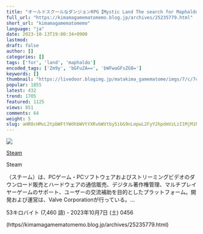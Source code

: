 ```yaml
---
title: "オールドスクールなダンジョンRPG【Mystic Land The search for Maphaldo】Steam向けに発表。約30年前のプロジェクトが再び動き出す "
full_url: "https://kimamagamematomemo.blog.jp/archives/25235779.html"
short_url: "kimamagamematomemo"
language: "ja"
date: 2023-10-13T19:00:34+0900
lastmod: 
draft: false
author: []
categories: []
tags: ['for', 'land', 'maphaldo']
encoded_tags: ['Zm9y', 'bGFuZA==', 'bWFwaGFsZG8=']
keywords: []
thumbnail: "https://livedoor.blogimg.jp/matakima_gamematome/imgs/7/c/7c2792d8.jpg"
popular: 1855
latest: 432
trend: 1705
featured: 1125
views: 851
comments: 64
weight: 5
slug: aHR0cHMvL2tpbWFtYWdhbWVtYXRvbWVtby5ibG9nLmpwL2FyY2hpdmVzLzI1MjM1Nzc5Lmh0bWw=
---
```


![](https://livedoor.blogimg.jp/matakima_gamematome/imgs/7/c/7c2792d8.jpg)

<div><a target='_blank' href='https//ja.wikipedia.org/wiki/Steam' title='Steam'><p>Steam</p></a> <p class='searchresult'><p>Steam</p>（スチーム）は、PCゲーム・PCソフトウェアおよびストリーミングビデオのダウンロード販売とハードウェアの通信販売、デジタル著作権管理、マルチプレイヤーゲームのサポート、ユーザーの交流補助を目的としたプラットフォーム。開発および運営は、Valve Corporationが行っている。…</p> <p class='mw-search-result-data'>53キロバイト (7,460 語) - 2023年10月7日 (土) 0456</p></div>

(https//kimamagamematomemo.blog.jp/archives/25235779.html)
